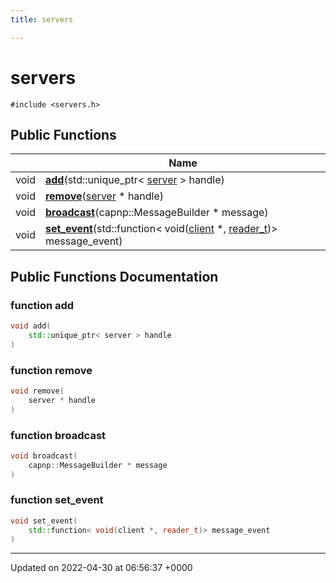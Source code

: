 ```yaml
---
title: servers

---
```


# servers






`#include <servers.h>`

## Public Functions

|                | Name           |
| -------------- | -------------- |
| void | **[add](Classes/classservers.md#function-add)**(std::unique_ptr< [server](Classes/classtransport_1_1server.md) > handle) |
| void | **[remove](Classes/classservers.md#function-remove)**([server](Classes/classtransport_1_1server.md) * handle) |
| void | **[broadcast](Classes/classservers.md#function-broadcast)**(capnp::MessageBuilder * message) |
| void | **[set_event](Classes/classservers.md#function-set-event)**(std::function< void([client](Classes/classtransport_1_1client.md) *, [reader_t](Namespaces/namespacetransport.md#using-reader-t))> message_event) |

## Public Functions Documentation

### function add

```cpp
void add(
    std::unique_ptr< server > handle
)
```


### function remove

```cpp
void remove(
    server * handle
)
```


### function broadcast

```cpp
void broadcast(
    capnp::MessageBuilder * message
)
```


### function set_event

```cpp
void set_event(
    std::function< void(client *, reader_t)> message_event
)
```


-------------------------------

Updated on 2022-04-30 at 06:56:37 +0000